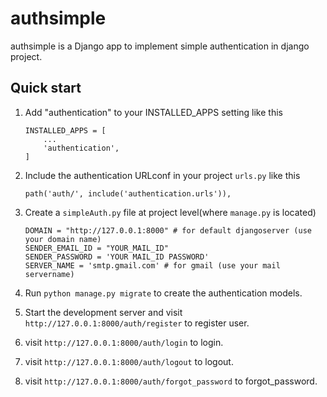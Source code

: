 # authsimple

authsimple is a Django app to implement simple authentication
in django project.

## Quick start

1.  Add "authentication" to your INSTALLED_APPS setting like this

        INSTALLED_APPS = [
            ...
            'authentication',
        ]

2.  Include the authentication URLconf in your project `urls.py` like this

        path('auth/', include('authentication.urls')),

3.  Create a `simpleAuth.py` file at project level(where `manage.py` is located)

        DOMAIN = "http://127.0.0.1:8000" # for default djangoserver (use your domain name)
        SENDER_EMAIL_ID = "YOUR_MAIL_ID"
        SENDER_PASSWORD = 'YOUR MAIL_ID PASSWORD'
        SERVER_NAME = 'smtp.gmail.com' # for gmail (use your mail servername)

4.  Run `python manage.py migrate` to create the authentication models.

5.  Start the development server and visit `http://127.0.0.1:8000/auth/register`
    to register user.

6.  visit `http://127.0.0.1:8000/auth/login` to login.
7.  visit `http://127.0.0.1:8000/auth/logout` to logout.
8.  visit `http://127.0.0.1:8000/auth/forgot_password` to forgot_password.
